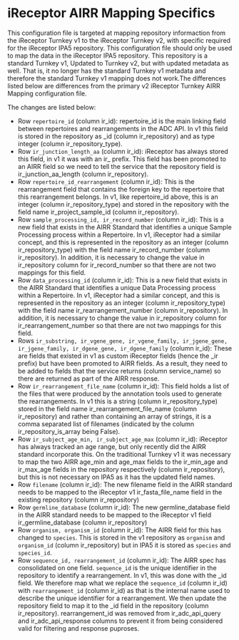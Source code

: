 # iReceptor AIRR Mapping Specifics

This configuration file is targeted at mapping repository informaction from the
iReceptor Turnkey v1 to the iReceptor Turnkey v2, with specific required for the iReceptor IPA5
repository. This
configuration file should only be used to map the data in the iReceptor IPA5 repository. This 
repository is a standard Turnkey v1, Updated to Turnkey v2, but with updated metadata as well. 
That is, it no longer has the standard Turnkey v1 metadata and therefore the standard Turnkey v1 mapping
does not work.The differences listed below are differences from the primary
v2 iReceptor Turnkey AIRR Mapping configuration file.

The changes are listed below:

- Row `repertoire_id` (column ir_id): repertoire_id is the main linking field between repertoires and rearrangements in the ADC API. In v1 this field is stored in the repository as \_id (column ir_repository) and as type integer (column ir_repository_type).
- Row `ir_junction_length_aa` (column ir_id): iReceptor has always stored this field, in v1 it was with an ir_ prefix. This field has been promoted to an AIRR field so we need to tell the service that the repository field is ir_junction_aa_length (column ir_repository).
- Row `repertoire_id_rearrangement` (column ir_id): This is the rearrangement field that contains the foreign key to the repertoire that this rearrangement belongs. In v1, like repertoire_id above, this is an integer (column ir_repository_type) and stored in the repository with the field name ir_project_sample_id (column ir_repository).
- Row `sample_processing_id, ir_record_number` (column ir_id): This is a new field that exists in the AIRR Standard that identifies a unique Sample Processing process within a Repertoire. In v1, iReceptor had a similar concept, and this is represented in the repository as an integer (column ir_repository_type) with the field name ir_record_number (column ir_repository). In addition, it is necessary to change the value in ir_repository column for ir_record_number so that there are not two mappings for this field. 
- Row `data_processing_id` (column ir_id): This is a new field that exists in the AIRR Standard that identifies a unique Data Processing process within a Repertoire. In v1, iReceptor had a similar concept, and this is represented in the repository as an integer (column ir_repository_type) with the field name ir_rearrangement_number (column ir_repository). In addition, it is necessary to change the value in ir_repository column for ir_rearrangement_number so that there are not two mappings for this field.
- Rows `ir_substring, ir_vgene_gene, ir_vgene_family, ir_jgene_gene, ir_jgene_family, ir_dgene_gene, ir_dgene_family` (column ir_id): These are fields that existed in v1 as custom iReceptor fields (hence the \_ir prefix) but have been promoted to AIRR fields. As a result, they need to be added to fields that the service returns (column service_name) so there are returned as part of the AIRR response.
- Row `ir_rearrangement_file_name` (column ir_id): This field holds a list of the files that were produced by the annotation tools used to generate the rearrangements. In v1 this is a string (column ir_repository_type) stored in the field name ir_rearrangement_file_name (column ir_repository) and rather than containing an array of strings, it is a comma separated list of filenames (indicated by the column ir_repository_is_array being False).
- Row `ir_subject_age_min, ir_subject_age_max` (column ir_id): iReceptor has always tracked an age range, but only recently did the AIRR standard incorporate this. On the traditional Turnkey v1 it was necessary to map the two AIRR age_min and age_max fields to the ir_min_age and ir_max_age fields in the repository respectively (column ir_repository), but this is not necessary on IPA5 as it has the updated field names.
- Row `filename` (column ir_id): The new filename field in the AIRR standard needs to be mapped to the iReceptor v1 ir_fasta_file_name field in the existing repository (column ir_repository)
- Row `germline_database` (column ir_id): The new germline_database field in the AIRR standard needs to be mapped to the iReceptor v1 field ir_germline_database (column ir_repository)
- Row `organism, organism_id` (column ir_id): The AIRR field for this has changed to `species`. This is stored in the v1 repository as `organism` and `organism_id` (column ir_repository) but in IPA5 it is stored as `species` and `species_id`.
- Row `sequence_id, rearrangement_id` (column ir_id): The AIRR spec has consolidated on one field. `sequence_id` is the unique identifier in the repository to identify a rearrangement. In v1, this was done with the \_id field. We therefore map what we replace the `sequence_id` (column ir_id) with `rearrangement_id` (column ir_id) as that is the internal name used to describe the unique identifier for a rearrangement. We then update the repository field to map it to the \_id field in the repository (column ir_repository). rearrangement_id was removed from ir_adc_api_query and ir_adc_api_response columns to prevent it from being considered valid for filtering and response puproses.
